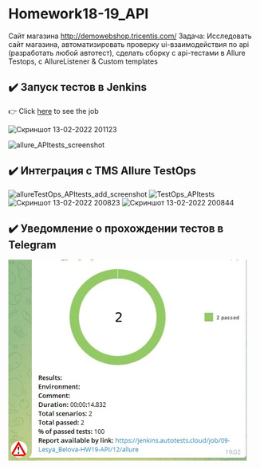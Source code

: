 # Homework18-19_API
Сайт магазина http://demowebshop.tricentis.com/
Задача: Исследовать сайт магазина, автоматизировать проверку ui-взаимодействия по api (разработать любой автотест), сделать сборку с api-тестами в Allure Testops, 
с AllureListener & Custom templates

## :heavy_check_mark: Запуск тестов в Jenkins

:point_right: Click [here](https://jenkins.autotests.cloud/job/09-Lesya_Belova-HW19-API/) to see the job

![Скриншот 13-02-2022 201123](https://user-images.githubusercontent.com/93153268/153806316-923c4fb8-a1e0-4b00-b9c5-f56273ff37c2.jpg)

![allure_APItests_screenshot](https://user-images.githubusercontent.com/93153268/153806346-c0c899bf-89e4-4f37-b87b-372ff31419e2.jpg)


## :heavy_check_mark: Интеграция с TMS Allure TestOps

![allureTestOps_APItests_add_screenshot](https://user-images.githubusercontent.com/93153268/153806409-44713843-5083-4825-8be9-2cca5369e5ab.jpg)
![TestOps_APItests](https://user-images.githubusercontent.com/93153268/153806425-4d8b5035-300c-4898-bb18-8ef4efca96c7.jpg)
![Скриншот 13-02-2022 200823](https://user-images.githubusercontent.com/93153268/153806432-437a995f-5353-48ed-867e-debafe9a403e.jpg)
![Скриншот 13-02-2022 200844](https://user-images.githubusercontent.com/93153268/153806436-744a0196-1678-44cd-ae84-b04e22cdd124.jpg)


## :heavy_check_mark: Уведомление о прохождении тестов в Telegram

![](pictures/telegram_APItestsNew.jpg)
